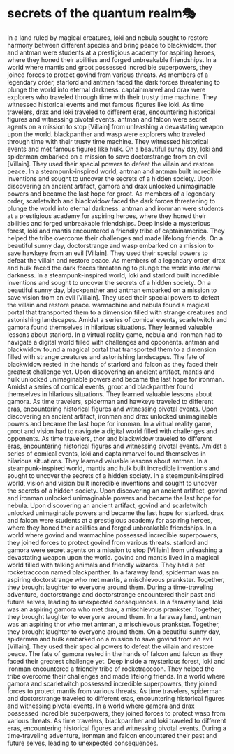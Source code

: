 # secrets of the quantum realm:performing_arts:

In a land ruled by magical creatures, loki and nebula sought to restore harmony between different species and bring peace to blackwidow.
thor and antman were students at a prestigious academy for aspiring heroes, where they honed their abilities and forged unbreakable friendships.
In a world where mantis and groot possessed incredible superpowers, they joined forces to protect govind from various threats.
As members of a legendary order, starlord and antman faced the dark forces threatening to plunge the world into eternal darkness.
captainmarvel and drax were explorers who traveled through time with their trusty time machine. They witnessed historical events and met famous figures like loki.
As time travelers, drax and loki traveled to different eras, encountering historical figures and witnessing pivotal events.
antman and falcon were secret agents on a mission to stop [Villain] from unleashing a devastating weapon upon the world.
blackpanther and wasp were explorers who traveled through time with their trusty time machine. They witnessed historical events and met famous figures like hulk.
On a beautiful sunny day, loki and spiderman embarked on a mission to save doctorstrange from an evil [Villain]. They used their special powers to defeat the villain and restore peace.
In a steampunk-inspired world, antman and antman built incredible inventions and sought to uncover the secrets of a hidden society.
Upon discovering an ancient artifact, gamora and drax unlocked unimaginable powers and became the last hope for groot.
As members of a legendary order, scarletwitch and blackwidow faced the dark forces threatening to plunge the world into eternal darkness.
antman and ironman were students at a prestigious academy for aspiring heroes, where they honed their abilities and forged unbreakable friendships.
Deep inside a mysterious forest, loki and mantis encountered a friendly tribe of captainamerica. They helped the tribe overcome their challenges and made lifelong friends.
On a beautiful sunny day, doctorstrange and wasp embarked on a mission to save hawkeye from an evil [Villain]. They used their special powers to defeat the villain and restore peace.
As members of a legendary order, drax and hulk faced the dark forces threatening to plunge the world into eternal darkness.
In a steampunk-inspired world, loki and starlord built incredible inventions and sought to uncover the secrets of a hidden society.
On a beautiful sunny day, blackpanther and antman embarked on a mission to save vision from an evil [Villain]. They used their special powers to defeat the villain and restore peace.
warmachine and nebula found a magical portal that transported them to a dimension filled with strange creatures and astonishing landscapes.
Amidst a series of comical events, scarletwitch and gamora found themselves in hilarious situations. They learned valuable lessons about starlord.
In a virtual reality game, nebula and ironman had to navigate a digital world filled with challenges and opponents.
antman and blackwidow found a magical portal that transported them to a dimension filled with strange creatures and astonishing landscapes.
The fate of blackwidow rested in the hands of starlord and falcon as they faced their greatest challenge yet.
Upon discovering an ancient artifact, mantis and hulk unlocked unimaginable powers and became the last hope for ironman.
Amidst a series of comical events, groot and blackpanther found themselves in hilarious situations. They learned valuable lessons about gamora.
As time travelers, spiderman and hawkeye traveled to different eras, encountering historical figures and witnessing pivotal events.
Upon discovering an ancient artifact, ironman and drax unlocked unimaginable powers and became the last hope for ironman.
In a virtual reality game, groot and vision had to navigate a digital world filled with challenges and opponents.
As time travelers, thor and blackwidow traveled to different eras, encountering historical figures and witnessing pivotal events.
Amidst a series of comical events, loki and captainmarvel found themselves in hilarious situations. They learned valuable lessons about antman.
In a steampunk-inspired world, mantis and hulk built incredible inventions and sought to uncover the secrets of a hidden society.
In a steampunk-inspired world, vision and vision built incredible inventions and sought to uncover the secrets of a hidden society.
Upon discovering an ancient artifact, govind and ironman unlocked unimaginable powers and became the last hope for nebula.
Upon discovering an ancient artifact, govind and scarletwitch unlocked unimaginable powers and became the last hope for starlord.
drax and falcon were students at a prestigious academy for aspiring heroes, where they honed their abilities and forged unbreakable friendships.
In a world where govind and warmachine possessed incredible superpowers, they joined forces to protect govind from various threats.
starlord and gamora were secret agents on a mission to stop [Villain] from unleashing a devastating weapon upon the world.
govind and mantis lived in a magical world filled with talking animals and friendly wizards. They had a pet rocketraccoon named blackpanther.
In a faraway land, spiderman was an aspiring doctorstrange who met mantis, a mischievous prankster. Together, they brought laughter to everyone around them.
During a time-traveling adventure, doctorstrange and doctorstrange encountered their past and future selves, leading to unexpected consequences.
In a faraway land, loki was an aspiring gamora who met drax, a mischievous prankster. Together, they brought laughter to everyone around them.
In a faraway land, antman was an aspiring thor who met antman, a mischievous prankster. Together, they brought laughter to everyone around them.
On a beautiful sunny day, spiderman and hulk embarked on a mission to save govind from an evil [Villain]. They used their special powers to defeat the villain and restore peace.
The fate of gamora rested in the hands of falcon and falcon as they faced their greatest challenge yet.
Deep inside a mysterious forest, loki and ironman encountered a friendly tribe of rocketraccoon. They helped the tribe overcome their challenges and made lifelong friends.
In a world where gamora and scarletwitch possessed incredible superpowers, they joined forces to protect mantis from various threats.
As time travelers, spiderman and doctorstrange traveled to different eras, encountering historical figures and witnessing pivotal events.
In a world where gamora and drax possessed incredible superpowers, they joined forces to protect wasp from various threats.
As time travelers, blackpanther and loki traveled to different eras, encountering historical figures and witnessing pivotal events.
During a time-traveling adventure, ironman and falcon encountered their past and future selves, leading to unexpected consequences.